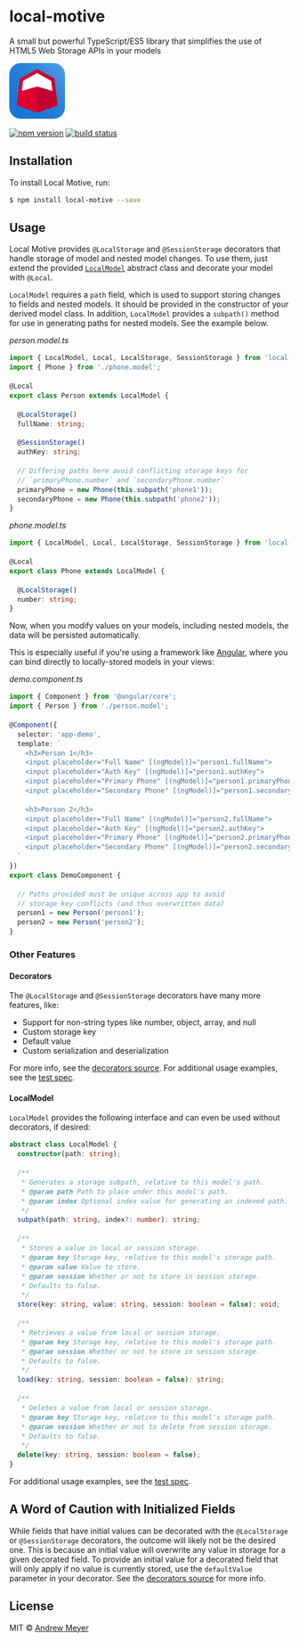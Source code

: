 # local-motive
A small but powerful TypeScript/ES5 library that simplifies the use of HTML5 Web Storage APIs in your models

![logo](graphics/local-motive.png)

[![npm version](https://badge.fury.io/js/local-motive.svg)](https://badge.fury.io/js/local-motive)
[![build status](https://travis-ci.org/menehune23/local-motive.svg)](https://travis-ci.org/menehune23/local-motive)

## Installation

To install Local Motive, run:

```bash
$ npm install local-motive --save
```

## Usage

Local Motive provides `@LocalStorage` and `@SessionStorage` decorators that handle storage of model and nested model changes. To use them, just extend the provided [`LocalModel`](#localmodel) abstract class and decorate your model with `@Local`.

`LocalModel` requires a `path` field, which is used to support storing changes to fields and nested models. It should be provided in the constructor of your derived model class. In addition, `LocalModel` provides a `subpath()` method for use in generating paths for nested models. See the example below.

_person.model.ts_
```typescript
import { LocalModel, Local, LocalStorage, SessionStorage } from 'local-motive';
import { Phone } from './phone.model';

@Local
export class Person extends LocalModel {

  @LocalStorage()
  fullName: string;

  @SessionStorage()
  authKey: string;

  // Differing paths here avoid conflicting storage keys for
  // `primaryPhone.number` and `secondaryPhone.number`
  primaryPhone = new Phone(this.subpath('phone1'));
  secondaryPhone = new Phone(this.subpath('phone2'));
}
```

_phone.model.ts_
```typescript
import { LocalModel, Local, LocalStorage, SessionStorage } from 'local-motive';

@Local
export class Phone extends LocalModel {

  @LocalStorage()
  number: string;
}
```

Now, when you modify values on your models, including nested models, the data will be persisted automatically.

This is especially useful if you're using a framework like [Angular](https://angular.io), where you can bind directly to locally-stored models in your views:

_demo.component.ts_
```typescript
import { Component } from '@angular/core';
import { Person } from './person.model';

@Component({
  selector: 'app-demo',
  template: `
    <h3>Person 1</h3>
    <input placeholder="Full Name" [(ngModel)]="person1.fullName">
    <input placeholder="Auth Key" [(ngModel)]="person1.authKey">
    <input placeholder="Primary Phone" [(ngModel)]="person1.primaryPhone.number">
    <input placeholder="Secondary Phone" [(ngModel)]="person1.secondaryPhone.number">

    <h3>Person 2</h3>
    <input placeholder="Full Name" [(ngModel)]="person2.fullName">
    <input placeholder="Auth Key" [(ngModel)]="person2.authKey">
    <input placeholder="Primary Phone" [(ngModel)]="person2.primaryPhone.number">
    <input placeholder="Secondary Phone" [(ngModel)]="person2.secondaryPhone.number">
  `
})
export class DemoComponent {

  // Paths provided must be unique across app to avoid
  // storage key conflicts (and thus overwritten data)
  person1 = new Person('person1');
  person2 = new Person('person2');
}
```

### Other Features

#### Decorators

The `@LocalStorage` and `@SessionStorage` decorators have many more features, like:

- Support for non-string types like number, object, array, and null
- Custom storage key
- Default value
- Custom serialization and deserialization

For more info, see the [decorators source](https://github.com/menehune23/local-motive/blob/master/lib/decorators.ts).
For additional usage examples, see the [test spec](https://github.com/menehune23/local-motive/blob/master/lib/test/decorators.spec.ts).

#### LocalModel

`LocalModel` provides the following interface and can even be used without decorators, if desired:

```typescript
abstract class LocalModel {
  constructor(path: string);

  /**
   * Generates a storage subpath, relative to this model's path.
   * @param path Path to place under this model's path.
   * @param index Optional index value for generating an indexed path.
   */
  subpath(path: string, index?: number): string;

  /**
   * Stores a value in local or session storage.
   * @param key Storage key, relative to this model's storage path.
   * @param value Value to store.
   * @param session Whether or not to store in session storage.
   * Defaults to false.
   */
  store(key: string, value: string, session: boolean = false): void;

  /**
   * Retrieves a value from local or session storage.
   * @param key Storage key, relative to this model's storage path.
   * @param session Whether or not to store in session storage.
   * Defaults to false.
   */
  load(key: string, session: boolean = false): string;

  /**
   * Deletes a value from local or session storage.
   * @param key Storage key, relative to this model's storage path.
   * @param session Whether or not to delete from session storage.
   * Defaults to false.
   */
  delete(key: string, session: boolean = false);
}
```

For additional usage examples, see the [test spec](https://github.com/menehune23/local-motive/blob/master/lib/test/decorators.spec.ts).

## A Word of Caution with Initialized Fields

While fields that have initial values can be decorated with the `@LocalStorage` or `@SessionStorage` decorators, the outcome will likely not be the desired one. This is because an initial value will overwrite any value in storage for a given decorated field. To provide an initial value for a decorated field that will only apply if no value is currently stored, use the `defaultValue` parameter in your decorator. See the [decorators source](https://github.com/menehune23/local-motive/blob/master/lib/decorators.ts) for more info.

## License

MIT © [Andrew Meyer](https://coeurdecode.com/contact)
